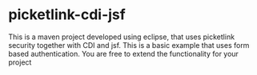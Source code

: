 # picketlink-cdi-jsf
This is a maven project developed using eclipse, that uses picketlink security together with CDI and jsf. This is a basic example that uses form based authentication. You are free to extend the functionality for your project
